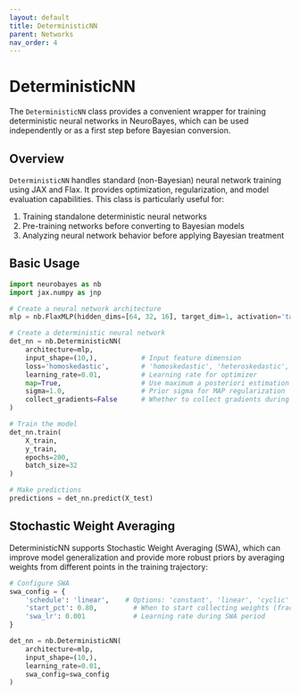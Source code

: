 ```yaml
---
layout: default
title: DeterministicNN
parent: Networks
nav_order: 4
---
```


# DeterministicNN

The `DeterministicNN` class provides a convenient wrapper for training deterministic neural networks in NeuroBayes, which can be used independently or as a first step before Bayesian conversion.

## Overview

`DeterministicNN` handles standard (non-Bayesian) neural network training using JAX and Flax. It provides optimization, regularization, and model evaluation capabilities. This class is particularly useful for:

1. Training standalone deterministic neural networks
2. Pre-training networks before converting to Bayesian models
3. Analyzing neural network behavior before applying Bayesian treatment

## Basic Usage

```python
import neurobayes as nb
import jax.numpy as jnp

# Create a neural network architecture
mlp = nb.FlaxMLP(hidden_dims=[64, 32, 16], target_dim=1, activation='tanh')

# Create a deterministic neural network
det_nn = nb.DeterministicNN(
    architecture=mlp,
    input_shape=(10,),           # Input feature dimension
    loss='homoskedastic',        # 'homoskedastic', 'heteroskedastic', or 'classification'
    learning_rate=0.01,          # Learning rate for optimizer
    map=True,                    # Use maximum a posteriori estimation (regularization)
    sigma=1.0,                   # Prior sigma for MAP regularization
    collect_gradients=False      # Whether to collect gradients during training
)

# Train the model
det_nn.train(
    X_train,
    y_train,
    epochs=200,
    batch_size=32
)

# Make predictions
predictions = det_nn.predict(X_test)
```

## Stochastic Weight Averaging
DeterministicNN supports Stochastic Weight Averaging (SWA), which can improve model generalization and provide more robust priors by averaging weights from different points in the training trajectory:
```python
# Configure SWA
swa_config = {
    'schedule': 'linear',    # Options: 'constant', 'linear', 'cyclic'
    'start_pct': 0.80,         # When to start collecting weights (fraction of total epochs)
    'swa_lr': 0.001            # Learning rate during SWA period
}

det_nn = nb.DeterministicNN(
    architecture=mlp,
    input_shape=(10,),
    learning_rate=0.01,
    swa_config=swa_config
)
```
